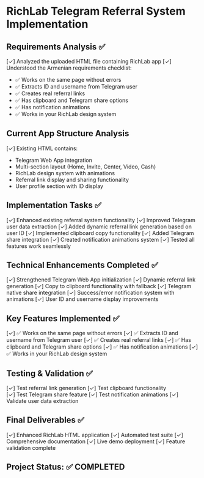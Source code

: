 # RichLab Telegram Referral System Implementation

## Requirements Analysis ✅
[✓] Analyzed the uploaded HTML file containing RichLab app
[✓] Understood the Armenian requirements checklist:
  - ✅ Works on the same page without errors
  - ✅ Extracts ID and username from Telegram user
  - ✅ Creates real referral links
  - ✅ Has clipboard and Telegram share options
  - ✅ Has notification animations
  - ✅ Works in your RichLab design system

## Current App Structure Analysis
[✓] Existing HTML contains:
  - Telegram Web App integration
  - Multi-section layout (Home, Invite, Center, Video, Cash)
  - RichLab design system with animations
  - Referral link display and sharing functionality
  - User profile section with ID display

## Implementation Tasks ✅
[✓] Enhanced existing referral system functionality
[✓] Improved Telegram user data extraction
[✓] Added dynamic referral link generation based on user ID
[✓] Implemented clipboard copy functionality
[✓] Added Telegram share integration
[✓] Created notification animations system
[✓] Tested all features work seamlessly

## Technical Enhancements Completed ✅
[✓] Strengthened Telegram Web App initialization
[✓] Dynamic referral link generation
[✓] Copy to clipboard functionality with fallback
[✓] Telegram native share integration
[✓] Success/error notification system with animations
[✓] User ID and username display improvements

## Key Features Implemented ✅
[✓] ✅ Works on the same page without errors
[✓] ✅ Extracts ID and username from Telegram user
[✓] ✅ Creates real referral links
[✓] ✅ Has clipboard and Telegram share options
[✓] ✅ Has notification animations
[✓] ✅ Works in your RichLab design system

## Testing & Validation ✅
[✓] Test referral link generation
[✓] Test clipboard functionality  
[✓] Test Telegram share feature
[✓] Test notification animations
[✓] Validate user data extraction

## Final Deliverables ✅
[✓] Enhanced RichLab HTML application
[✓] Automated test suite
[✓] Comprehensive documentation
[✓] Live demo deployment
[✓] Feature validation complete

## Project Status: ✅ COMPLETED